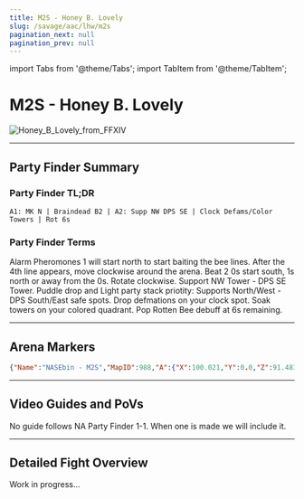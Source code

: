 ```yaml
---
title: M2S - Honey B. Lovely
slug: /savage/aac/lhw/m2s
pagination_next: null
pagination_prev: null
---
```


import Tabs from '@theme/Tabs';
import TabItem from '@theme/TabItem';

# M2S - Honey B. Lovely
![Honey_B_Lovely_from_FFXIV](/arcadion/light-heavyweight/Honey_B_Lovely_from_FFXIV.webp)

***

## Party Finder Summary

### Party Finder TL;DR

```
A1: MK N | Braindead B2 | A2: Supp NW DPS SE | Clock Defams/Color Towers | Rot 6s
```

### Party Finder Terms

<Tabs>
  <TabItem value="MK N" label="MK N" default>
    Alarm Pheromones 1 will start north to start baiting the bee lines. After the 4th line appears, move clockwise around the arena.
  </TabItem>
  <TabItem value="Braindead B2" label="Braindead B2">
    Beat 2 0s start south, 1s north or away from the 0s. Rotate clockwise. Support NW Tower - DPS SE Tower.
  </TabItem>
  <TabItem value="A2: Supp NW DPS SE" label="A2: Supp NW DPS SE">
    Puddle drop and Light party stack priotity: Supports North/West - DPS South/East safe spots.
  </TabItem>
  <TabItem value="Clock Defams/Color Towers" label="Clock Defams/Color Towers">
    Drop defmations on your clock spot. Soak towers on your colored quadrant.
  </TabItem>
    <TabItem value="Rot 6s" label="Rot 6s">
    Pop Rotten Bee debuff at 6s remaining.
  </TabItem>

</Tabs>

***

## Arena Markers

```json
{"Name":"NASEbin - M2S","MapID":988,"A":{"X":100.021,"Y":0.0,"Z":91.481,"ID":0,"Active":true},"B":{"X":108.639,"Y":0.0,"Z":100.06,"ID":1,"Active":true},"C":{"X":99.866,"Y":0.0,"Z":108.467,"ID":2,"Active":true},"D":{"X":91.319,"Y":0.0,"Z":100.064,"ID":3,"Active":true},"One":{"X":91.249,"Y":0.0,"Z":91.379,"ID":4,"Active":true},"Two":{"X":108.695,"Y":0.0,"Z":91.247,"ID":5,"Active":true},"Three":{"X":108.746,"Y":0.0,"Z":108.688,"ID":6,"Active":true},"Four":{"X":91.235,"Y":0.0,"Z":108.682,"ID":7,"Active":true}}
```

***

## Video Guides and PoVs

No guide follows NA Party Finder 1-1. When one is made we will include it.

***

## Detailed Fight Overview

Work in progress...

